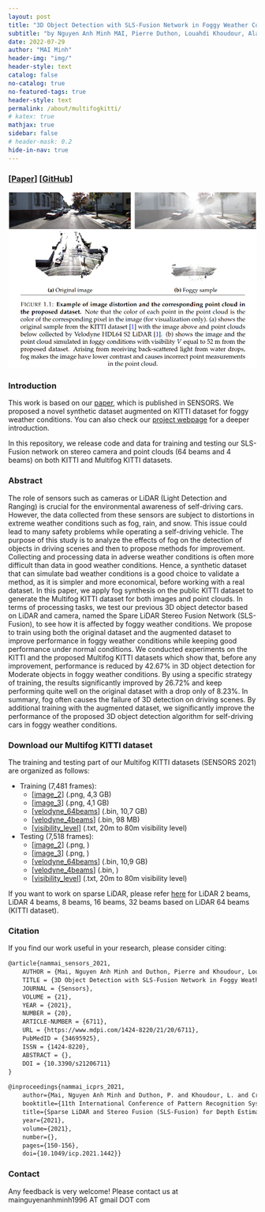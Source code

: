 ```yaml
---
layout: post
title: "3D Object Detection with SLS-Fusion Network in Foggy Weather Conditions"
subtitle: "by Nguyen Anh Minh MAI, Pierre Duthon, Louahdi Khoudour, Alain Crouzil, Sergio A. Velastin."
date: 2022-07-29
author: "MAI Minh"
header-img: "img/"
header-style: text
catalog: false
no-catalog: true
no-featured-tags: true
header-style: text
permalink: /about/multifogkitti/
# katex: true
mathjax: true
sidebar: false
# header-mask: 0.2
hide-in-nav: true
---
```

### [[Paper](https://www.mdpi.com/1424-8220/21/20/6711)] [[GitHub](https://github.com/maiminh1996/MultifogKITTI)]
<!-- <img src="/img/camera/diff_lens.png" alt="drawing" width="300"/> -->
![](/img/sensors.png)

### Introduction

This work is based on our [paper](https://doi.org/10.3390/s21206711), which is published in SENSORS. We proposed a novel synthetic dataset augmented on KITTI dataset for foggy weather conditions. You can also check our [project webpage](https://maiminh1996.github.io/MultifogKITTI/) for a deeper introduction.

In this repository, we release code and data for training and testing our SLS-Fusion network on stereo camera and point clouds (64 beams and 4 beams) on both KITTI and Multifog KITTI datasets.


### Abstract

The role of sensors such as cameras or LiDAR (Light Detection and Ranging) is crucial for the environmental awareness of self-driving cars. However, the data collected from these sensors are subject to distortions in extreme weather conditions such as fog, rain, and snow. This issue could lead to many safety problems while operating a self-driving vehicle. The purpose of this study is to analyze the effects of fog on the detection of objects in driving scenes and then to propose methods for improvement. Collecting and processing data in adverse weather conditions is often more difficult than data in good weather conditions. Hence, a synthetic dataset that can simulate bad weather conditions is a good choice to validate a method, as it is simpler and more economical, before working with a real dataset. In this paper, we apply fog synthesis on the public KITTI dataset to generate the Multifog KITTI dataset for both images and point clouds. In terms of processing tasks, we test our previous 3D object detector based on LiDAR and camera, named the Spare LiDAR Stereo Fusion Network (SLS-Fusion), to see how it is affected by foggy weather conditions. We propose to train using both the original dataset and the augmented dataset to improve performance in foggy weather conditions while keeping good performance under normal conditions. We conducted experiments on the KITTI and the proposed Multifog KITTI datasets which show that, before any improvement, performance is reduced by 42.67% in 3D object detection for Moderate objects in foggy weather conditions. By using a specific strategy of training, the results significantly improved by 26.72% and keep performing quite well on the original dataset with a drop only of 8.23%. In summary, fog often causes the failure of 3D detection on driving scenes. By additional training with the augmented dataset, we significantly improve the performance of the proposed 3D object detection algorithm for self-driving cars in foggy weather conditions.

### Download our Multifog KITTI dataset

The training and testing part of our Multifog KITTI datasets (SENSORS 2021) are organized as follows:
- Training (7,481 frames): 
    - [[image_2](https://drive.google.com/file/d/1oPuAX1-dRisN4eBcTcA-XUvdLoaO7HfX/view?usp=sharing)] (.png, 4,3 GB)
    - [[image_3](https://drive.google.com/file/d/1MXJXzTz5X0HnPtrxsEsSxI8EUx13voJc/view?usp=sharing)] (.png, 4,1 GB)
    - [[velodyne_64beams](https://drive.google.com/file/d/1-0siAOrslNqqKdOqRstJgCm9rE7sPpxF/view?usp=sharing)] (.bin, 10,7 GB)
    - [[velodyne_4beams](https://drive.google.com/file/d/1EoK3IsCq_bqFNZ4kqHn8qvd5JLpu5Chc/view?usp=sharing)] (.bin, 98 MB)
    - [[visibility_level]](https://drive.google.com/file/d/1ggn3RWfp488b3MrRJv13MV6W-CHpYNeX/view?usp=sharing) (.txt, 20m to 80m visibility level)
- Testing (7,518 frames):  
    - [[image_2]()] (.png, )
    - [[image_3]()] (.png, )
    - [[velodyne_64beams](https://drive.google.com/drive/folders/13yAdun4EcMT7_4BCxIMQUgz3qYpstqSo?usp=sharing)] (.bin, 10,9 GB)
    - [[velodyne_4beams]()] (.bin, )
    - [[visibility_level](https://drive.google.com/file/d/1EE-IrCgIFvpwk5k0QModJi9Ngol1Mvrd/view?usp=sharing)] (.txt, 20m to 80m visibility level)

If you want to work on sparse LiDAR, please refer [here](../sparse_lidar_kitti_datasets/) for LiDAR 2 beams, LiDAR 4 beams, 8 beams, 16 beams, 32 beams based on LiDAR 64 beams (KITTI dataset).

### Citation
If you find our work useful in your research, please consider citing:
  
```txt
@article{nammai_sensors_2021,
    AUTHOR = {Mai, Nguyen Anh Minh and Duthon, Pierre and Khoudour, Louahdi and Crouzil, Alain and Velastin, Sergio A.},
    TITLE = {3D Object Detection with SLS-Fusion Network in Foggy Weather Conditions},
    JOURNAL = {Sensors},
    VOLUME = {21},
    YEAR = {2021},
    NUMBER = {20},
    ARTICLE-NUMBER = {6711},
    URL = {https://www.mdpi.com/1424-8220/21/20/6711},
    PubMedID = {34695925},
    ISSN = {1424-8220},
    ABSTRACT = {},
    DOI = {10.3390/s21206711}
}
```

```txt
@inproceedings{nammai_icprs_2021,
    author={Mai, Nguyen Anh Minh and Duthon, P. and Khoudour, L. and Crouzil, A. and Velastin, S. A.},
    booktitle={11th International Conference of Pattern Recognition Systems (ICPRS 2021)}, 
    title={Sparse LiDAR and Stereo Fusion (SLS-Fusion) for Depth Estimation and 3D Object Detection}, 
    year={2021},
    volume={2021},
    number={},
    pages={150-156},
    doi={10.1049/icp.2021.1442}}
```

### Contact

Any feedback is very welcome! Please contact us at mainguyenanhminh1996 AT gmail DOT com
